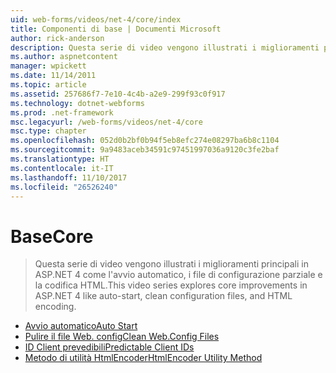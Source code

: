 ```yaml
---
uid: web-forms/videos/net-4/core/index
title: Componenti di base | Documenti Microsoft
author: rick-anderson
description: Questa serie di video vengono illustrati i miglioramenti principali in ASP.NET 4 come l'avvio automatico, i file di configurazione parziale e la codifica HTML.
ms.author: aspnetcontent
manager: wpickett
ms.date: 11/14/2011
ms.topic: article
ms.assetid: 257686f7-7e10-4c4b-a2e9-299f93c0f917
ms.technology: dotnet-webforms
ms.prod: .net-framework
msc.legacyurl: /web-forms/videos/net-4/core
msc.type: chapter
ms.openlocfilehash: 052d0b2bf0b94f5eb8efc274e08297ba6b8c1104
ms.sourcegitcommit: 9a9483aceb34591c97451997036a9120c3fe2baf
ms.translationtype: HT
ms.contentlocale: it-IT
ms.lasthandoff: 11/10/2017
ms.locfileid: "26526240"
---
```

<a name="core"></a><span data-ttu-id="351c1-103">Base</span><span class="sxs-lookup"><span data-stu-id="351c1-103">Core</span></span>
====================
> <span data-ttu-id="351c1-104">Questa serie di video vengono illustrati i miglioramenti principali in ASP.NET 4 come l'avvio automatico, i file di configurazione parziale e la codifica HTML.</span><span class="sxs-lookup"><span data-stu-id="351c1-104">This video series explores core improvements in ASP.NET 4 like auto-start, clean configuration files, and HTML encoding.</span></span>


- [<span data-ttu-id="351c1-105">Avvio automatico</span><span class="sxs-lookup"><span data-stu-id="351c1-105">Auto Start</span></span>](aspnet-4-quick-hit-auto-start.md)
- [<span data-ttu-id="351c1-106">Pulire il file Web. config</span><span class="sxs-lookup"><span data-stu-id="351c1-106">Clean Web.Config Files</span></span>](aspnet-4-quick-hit-clean-webconfig-files.md)
- [<span data-ttu-id="351c1-107">ID Client prevedibili</span><span class="sxs-lookup"><span data-stu-id="351c1-107">Predictable Client IDs</span></span>](aspnet-4-quick-hit-predictable-client-ids.md)
- [<span data-ttu-id="351c1-108">Metodo di utilità HtmlEncoder</span><span class="sxs-lookup"><span data-stu-id="351c1-108">HtmlEncoder Utility Method</span></span>](aspnet-4-quick-hit-the-htmlencoder-utility-method.md)
